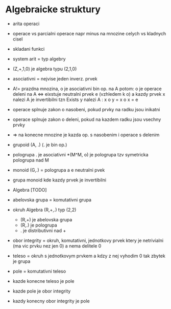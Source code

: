 # Algebraicke struktury
* arita operaci
* operace vs parcialni operace  napr minus na mnozine celych vs kladnych cisel
* skladani funkci

* system arit = typ algebry

* (Z,+,1,0) je algebra typu (2,1,0)
* asociativni = nejvise jeden inverz. prvek
* A!= prazdna mnozina, o je asociativni bin op. na A potom:
     o je operace deleni na A <=> eixstuje neutralni prvek e (vzhledem k o) a kazdy prvek x nalezi A je invertibilni tzn Exists y nalezi A : x o y = x o x = e

* operace splnuje zakon o nasobeni, pokud prvky na radku jsou inikatni
* operace splnuje zakon o deleni, pokud na kazdem radku jsou vsechny prvky
* => na konecne mnozine je kazda op. s nasobenim i operace s delenim

* grupoid (A, .) (. je bin op.)
* pologrupa . je asociativni
*(M^M, o) je pologrupa tzv symetricka pologrupa nad M
* monoid (G,.) = pologrupa a e neutralni pvek

* grupa monoid kde kazdy prvek je invertibilni

* Algebra [TODO]
* abelovska grupa = komutativni grupa

* okruh Algebra (R,+,.) typ (2,2)
    * (R,+) je abelovska grupa
    * (R,.) je pologrupa
    * . je distributivni nad +


* obor integrity = okruh, komutativni, jednotkovy prvek ktery je netrivialni (ma vic prvku nez jen 0) 
  a nema delitele 0
* teleso = okruh s jednotkovym prvkem a kdzy z nej vyhodim 0 tak zbytek je grupa
* pole = komutativni teleso

* kazde konecne teleso je pole
* kazde pole je obor integrity
* kazdy konecny obor integrity je pole
